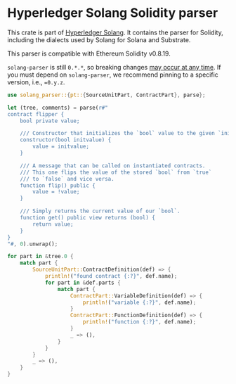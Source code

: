 # Hyperledger Solang Solidity parser

This crate is part of [Hyperledger Solang](https://solang.readthedocs.io/). It contains the
parser for Solidity, including the dialects used by Solang for Solana and Substrate.

This parser is compatible with Ethereum Solidity v0.8.19.

`solang-parser` is still `0.*.*`, so breaking changes [may occur at any time](https://semver.org/#spec-item-4). If you must depend on `solang-parser`, we recommend pinning to a specific version, i.e., `=0.y.z`.

```rust
use solang_parser::{pt::{SourceUnitPart, ContractPart}, parse};

let (tree, comments) = parse(r#"
contract flipper {
    bool private value;

    /// Constructor that initializes the `bool` value to the given `init_value`.
    constructor(bool initvalue) {
        value = initvalue;
    }

    /// A message that can be called on instantiated contracts.
    /// This one flips the value of the stored `bool` from `true`
    /// to `false` and vice versa.
    function flip() public {
        value = !value;
    }

    /// Simply returns the current value of our `bool`.
    function get() public view returns (bool) {
        return value;
    }
}
"#, 0).unwrap();

for part in &tree.0 {
    match part {
        SourceUnitPart::ContractDefinition(def) => {
            println!("found contract {:?}", def.name);
            for part in &def.parts {
                match part {
                    ContractPart::VariableDefinition(def) => {
                        println!("variable {:?}", def.name);
                    }
                    ContractPart::FunctionDefinition(def) => {
                        println!("function {:?}", def.name);
                    }
                    _ => (),
                }
            }
        }
        _ => (),
    }
}
```
